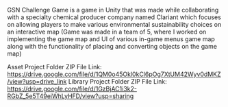 GSN Challenge Game is a game in Unity that was made while collaborating with a specialty chemical producer company named Clariant which focuses on allowing players to make various environmental sustainability choices on an interactive map (Game was made in a team of 5, where I worked on implementing
the game map and UI of various in-game menus game map along with the functionality of placing and converting objects on the game map)

Asset Project Folder ZIP File Link: https://drive.google.com/file/d/1QM0o45Okl0kCl6pOg7XtUM42Wyv0dMKZ/view?usp=drive_link
Library Project Folder ZIP File Link: https://drive.google.com/file/d/1GzBjAC1i3k2-RGbZ_5e5T49eiWhLyHFD/view?usp=sharing
